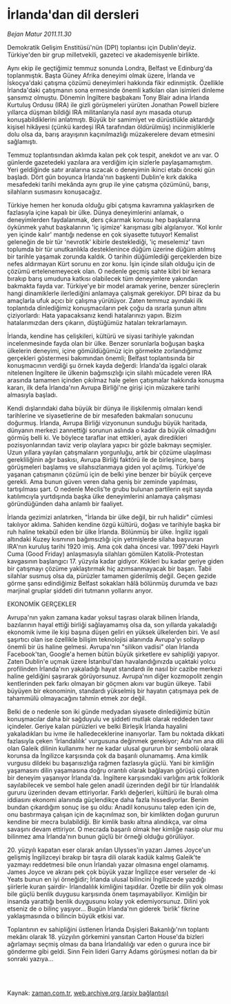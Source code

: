# İrlanda'dan dil dersleri

*Bejan Matur 2011.11.30*

<td class="columnist-detail">
<p>Demokratik Gelişim Enstitüsü'nün (DPI) toplantısı için Dublin'deyiz. Türkiye'den bir grup milletvekili, gazeteci ve akademisyenle birlikte.</p>
<p>
<div id="haberMetinDiv">
<p>Aynı ekip ile geçtiğimiz temmuz sonunda Londra, Belfast ve Edinburg'da toplanmıştık. Başta Güney Afrika deneyimi olmak üzere, İrlanda ve İskoçya'daki çatışma çözümü deneyimleri hakkında fikir edinmiştik. Özellikle İrlanda'daki çatışmanın sona ermesinde önemli katkıları olan isimleri dinleme şansımız olmuştu. Dönemin İngiltere başbakanı Tony Blair adına İrlanda Kurtuluş Ordusu (IRA) ile gizli görüşmeleri yürüten Jonathan Powell bizlere yıllarca düşman bildiği IRA militanlarıyla nasıl aynı masada oturup konuşabildiklerini anlatmıştı. Büyük bir samimiyet ve dürüstlükle aktardığı kişisel hikâyesi (çünkü kardeşi IRA tarafından öldürülmüş) incinmişliklerle dolu olsa da, barış arayışının kaçınılmazlığı müzakerelere devam etmesini sağlamıştı.
<p>Temmuz toplantısından aklımda kalan pek çok tespit, anekdot ve anı var. O günlerde gazetedeki yazılara ara verdiğim için sizlerle paylaşamamıştım. Yeri geldiğinde satır aralarına sızacak o deneyimin ikinci etabı önceki gün başladı. Dört gün boyunca İrlanda'nın başkenti Dublin'e kırk dakika mesafedeki tarihi mekânda aynı grup ile yine çatışma çözümünü, barışı, silahların susmasını konuşacağız.
<p>Türkiye hemen her konuda olduğu gibi çatışma kavramına yaklaşırken de fazlasıyla içine kapalı bir ülke. Dünya deneyimlerini anlamak, o deneyimlerden faydalanmak, ders çıkarmak konusu hep başkalarına öykünmek yahut başkalarının 'iç işimize' karışması gibi algılanıyor. 'Kol kırılır yen içinde kalır' mantığı nedense en çok siyasette tutuyor! Kemalist geleneğin de bir tür 'nevrotik' kibirle desteklediği, 'iç meselemiz' tavrı toplumda bir tür unutkanlıkla desteklenince düğüm üzerine düğüm atılmış bir tarihle yaşamak zorunda kaldık. O tarihin düğümlediği gerçeklerden bize nefes aldırmayan Kürt sorunu en zor konu. İşin içinde silah olduğu için de çözümü ertelenemeyecek olan. O nedenle geçmiş sahte kibri bir kenara bırakıp barış umuduna katkısı olabilecek tüm deneyimlere yakından bakmakta fayda var. Türkiye'ye bir model aramak yerine, benzer süreçlerin hangi dinamiklerle ilerlediğini anlamaya çalışmak gerekiyor. DPI biraz da bu amaçlarla ufuk açıcı bir çalışma yürütüyor. Zaten temmuz ayındaki ilk toplantıda dinlediğimiz konuşmacıların pek çoğu da ısrarla şunun altını çiziyorlardı: Hata yapacaksanız kendi hatalarınızı yapın. Bizim hatalarımızdan ders çıkarın, düştüğümüz hataları tekrarlamayın.
<p>İrlanda, kendine has çelişkileri, kültürü ve siyasi tarihiyle yakından incelenmesinde fayda olan bir ülke. Benzer sorunlarla boğuşan başka ülkelerin deneyimi, içine gömüldüğümüz için görmekte zorlandığımız gerçekleri göstermesi bakımından önemli; Belfast toplantısında bir konuşmacının verdiği şu örnek kayda değerdi: İrlanda'da işgalci olarak nitelenen İngiltere ile ülkenin bağımsızlığı için silahlı mücadele veren IRA arasında tamamen içinden çıkılmaz hale gelen çatışmalar hakkında konuşma kararı, ilk defa İrlanda'nın Avrupa Birliği'ne girişi için müzakere tarihi almasıyla başladı.
<p>Kendi dışlarındaki daha büyük bir dünya ile ilişkilenmiş olmaları kendi tarihlerine ve siyasetlerine de bir mesafeden bakmaları sonucunu doğurmuş. İrlanda, Avrupa Birliği vizyonunun sunduğu büyük haritada, dünyanın merkezi zannettiği sorunun aslında o kadar da büyük olmadığını görmüş belli ki. Ve böylece taraflar inat ettikleri, ayak diredikleri pozisyonlarından taviz verip olaylara yapıcı bir gözle bakmayı seçmişler. Uzun yıllara yayılan çatışmaların yorgunluğu, artık bir çözüme ulaşılması gerekliliğinin ağır baskısı, Avrupa Birliği faktörü ile de birleşince, barış görüşmeleri başlamış ve silahsızlanmaya giden yol açılmış. Türkiye'de yaşanan çatışmanın çözümü için de belki yine benzer bir büyük çerçeve gerekli. Ama bunun güven veren daha geniş bir zeminde yapılması, tartışılması şart. O nedenle Meclis'te grubu bulunan partilerin eşit sayıda katılımcıyla yurtdışında başka ülke deneyimlerini anlamaya çalışması göründüğünden daha anlamlı bir faaliyet.
<p>İrlanda gezimizi anlatırken, "İrlanda bir ülke değil, bir ruh halidir" cümlesi takılıyor aklıma. Sahiden kendine özgü kültürü, doğası ve tarihiyle başka bir ruh haline tekabül eden bir ülke İrlanda. Bölünmüş bir ülke. İngiliz işgali altındaki Kuzey kısmının bağımsızlığı için yetmişlerde silaha başvuran IRA'nın kuruluş tarihi 1920 imiş. Ama çok daha öncesi var. 1997'deki Hayırlı Cuma (Good Friday) anlaşmasıyla silahları gömülen Katolik-Protestan kavgasının başlangıcı 17. yüzyıla kadar gidiyor. Kökleri bu kadar geriye giden bir çatışmayı çözüme yaklaştırmak hiç azımsanmayacak bir başarı. Tabii silahlar susmuş olsa da, pürüzler tamamen giderilmiş değil. Geçen gezide görme şansı edindiğimiz Belfast sokakları hâlâ bölünmüş durumda ve bazı marjinal gruplar şiddeti diri tutmanın yollarını arıyor.
<p>EKONOMİK GERÇEKLER
<p>Avrupa'nın yakın zamana kadar yoksul taşrası olarak bilinen İrlanda, bazılarının hayal ettiği birliği sağlayamamış olsa da, son yıllarda yakaladığı ekonomik ivme ile kişi başına düşen geliri en yüksek ülkelerden biri. Ve asıl şaşırtıcı olan ise özellikle bilişim teknolojisi alanında Avrupa'yı sollayıp önemli bir üs haline gelmesi. Avrupa'nın "silikon vadisi" olan İrlanda Facebook'tan, Google'a hemen bütün büyük şirketlere ev sahipliği yapıyor. Zaten Dublin'e uçmak üzere İstanbul'dan havalandığınızda uçaktaki yolcu profilinden İrlanda'nın yakaladığı hayat standardı ile nasıl bir cazibe merkezi haline geldiğini şaşırarak görüyorsunuz. Avrupa'nın diğer kozmopolit zengin kentlerinden pek farkı olmayan bir göçmen akını var bugün ülkeye. Tabii büyüyen bir ekonominin, standardı yükselmiş bir hayatın çatışmaya pek de tahammülü olmayacağını tahmin etmek zor değil.
<p>Belki de o nedenle son iki günde medyadan siyasete dinlediğimiz bütün konuşmacılar daha bir sağduyulu ve şiddeti mutlak olarak reddeden tavır içindeler. Geriye kalan pürüzleri ve belki Birleşik İrlanda hayalini yakaladıkları bu ivme ile halledeceklerine inanıyorlar. Tam bu noktada dikkati fazlasıyla çeken 'İrlandalılık' vurgusuna değinmek gerekiyor; Ada'nın ana dili olan Galeik dilinin kullanımı her ne kadar ulusal gururun bir sembolü olarak korunsa da İngilizce karşısında çok da başarılı olunamamış. Ama kimlik vurgusu dildeki bu başarısızlığa rağmen fazlasıyla güçlü. Yani bir kimliğin yaşamasını dilin yaşamasına doğru orantılı olarak bağlayan görüşü çürüten bir deneyim yaşanıyor İrlanda'da. İngiltere karşısındaki varlığını artık folklorik sayılabilecek ve sembol hale gelen anadil üzerinden değil bir tür İrlandalılık gururu üzerinden devam ettiriyorlar. Farklı değerleri, kültürü ile buralı olma iddiasını ekonomi alanında güçlendikçe daha fazla hissediyorlar. Benim bundan çıkardığım sonuç ise şu oldu: Anadil konusunu talep eden için de, onu bastırmaya çalışan için de kaçınılmaz son, bir kimlikten doğan gururun kendine bir mecra bulabildiği. Bir kimlik baskı altına alındıkça, var olma savaşını devam ettiriyor. O mecrada başarılı olmak her kimliğe nasip olur mu bilinmez ama İrlanda'nın bunun güçlü bir örneği olduğu görülüyor.
<p>20. yüzyılı kapatan eser olarak anılan Ulysses'in yazarı James Joyce'un gelişmiş İngilizceyi bırakıp bir taşra dili olarak kadük kalmış Galeik'te yazmayı reddetmesi bile onun İrlandalı yazar olmasına engel olamamış. James Joyce ve akranı pek çok büyük yazar İngilizce eser verseler de -ki Yeats bunun en iyi örneğidir; İrlanda ulusal bilincini İngilizcede yazdığı şiirlerle kuran şairdir- İrlandalılık kimliğini taşıdılar. Özetle bir dilin yok olması bile güçlü benlik duygusu karşısında önem taşımayabiliyor. Kimliğin bir insanda yarattığı benlik duygusunu kolay yok edemiyorsunuz. Dilini yok etseniz de o bilinç yaşıyor... Bugün İrlanda'nın giderek 'birlik' fikrine yaklaşmasında o bilincin büyük etkisi var.
<p>Toplantının ev sahipliğini üstlenen İrlanda Dışişleri Bakanlığı'nın toplantı mekânı olarak 18. yüzyılın görkemini yansıtan Carton House'da bizleri ağırlamayı seçmiş olması da bana İrlandalılığı var eden o gurura ince bir gönderme gibi geldi. Sinn Fein lideri Garry Adams görüşmesi notları da bir sonraki yazıya... </p></p></p></p></p></p></p></p></p></p></p></div>
</p>


<p><br>
		 </br></p></td>

Kaynak: [zaman.com.tr](http://zaman.com.tr/yazar.do?yazino=1207993), [web.archive.org (arşiv bağlantısı)](http://web.archive.org/web/20120204165155/http://www.zaman.com.tr:80/yazar.do?yazino=1207993)
